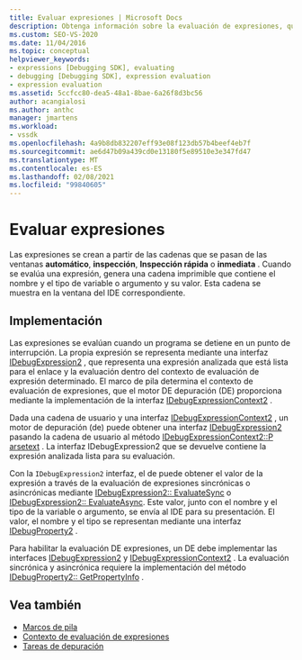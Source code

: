 ```yaml
---
title: Evaluar expresiones | Microsoft Docs
description: Obtenga información sobre la evaluación de expresiones, que se crean a partir de cadenas que pasan de las ventanas automático, inspección, inspección rápida o inmediata.
ms.custom: SEO-VS-2020
ms.date: 11/04/2016
ms.topic: conceptual
helpviewer_keywords:
- expressions [Debugging SDK], evaluating
- debugging [Debugging SDK], expression evaluation
- expression evaluation
ms.assetid: 5ccfcc80-dea5-48a1-8bae-6a26f8d3bc56
author: acangialosi
ms.author: anthc
manager: jmartens
ms.workload:
- vssdk
ms.openlocfilehash: 4a9b8db832207eff93e08f123db57b4beef4eb7f
ms.sourcegitcommit: ae6d47b09a439cd0e13180f5e89510e3e347fd47
ms.translationtype: MT
ms.contentlocale: es-ES
ms.lasthandoff: 02/08/2021
ms.locfileid: "99840605"
---
```

# <a name="evaluate-expressions"></a>Evaluar expresiones
Las expresiones se crean a partir de las cadenas que se pasan de las ventanas **automático**, **inspección**, **Inspección rápida** o **inmediata** . Cuando se evalúa una expresión, genera una cadena imprimible que contiene el nombre y el tipo de variable o argumento y su valor. Esta cadena se muestra en la ventana del IDE correspondiente.

## <a name="implementation"></a>Implementación
 Las expresiones se evalúan cuando un programa se detiene en un punto de interrupción. La propia expresión se representa mediante una interfaz [IDebugExpression2](../../extensibility/debugger/reference/idebugexpression2.md) , que representa una expresión analizada que está lista para el enlace y la evaluación dentro del contexto de evaluación de expresión determinado. El marco de pila determina el contexto de evaluación de expresiones, que el motor DE depuración (DE) proporciona mediante la implementación de la interfaz [IDebugExpressionContext2](../../extensibility/debugger/reference/idebugexpressioncontext2.md) .

 Dada una cadena de usuario y una interfaz [IDebugExpressionContext2](../../extensibility/debugger/reference/idebugexpressioncontext2.md) , un motor de depuración (de) puede obtener una interfaz [IDebugExpression2](../../extensibility/debugger/reference/idebugexpression2.md) pasando la cadena de usuario al método [IDebugExpressionContext2::P arsetext](../../extensibility/debugger/reference/idebugexpressioncontext2-parsetext.md) . La interfaz IDebugExpression2 que se devuelve contiene la expresión analizada lista para su evaluación.

 Con la `IDebugExpression2` interfaz, el de puede obtener el valor de la expresión a través de la evaluación de expresiones sincrónicas o asincrónicas mediante [IDebugExpression2:: EvaluateSync](../../extensibility/debugger/reference/idebugexpression2-evaluatesync.md) o [IDebugExpression2:: EvaluateAsync](../../extensibility/debugger/reference/idebugexpression2-evaluateasync.md). Este valor, junto con el nombre y el tipo de la variable o argumento, se envía al IDE para su presentación. El valor, el nombre y el tipo se representan mediante una interfaz [IDebugProperty2](../../extensibility/debugger/reference/idebugproperty2.md) .

 Para habilitar la evaluación DE expresiones, un DE debe implementar las interfaces [IDebugExpression2](../../extensibility/debugger/reference/idebugexpression2.md) y [IDebugExpressionContext2](../../extensibility/debugger/reference/idebugexpressioncontext2.md) . La evaluación sincrónica y asincrónica requiere la implementación del método [IDebugProperty2:: GetPropertyInfo](../../extensibility/debugger/reference/idebugproperty2-getpropertyinfo.md) .

## <a name="see-also"></a>Vea también
- [Marcos de pila](../../extensibility/debugger/stack-frames.md)
- [Contexto de evaluación de expresiones](../../extensibility/debugger/expression-evaluation-context.md)
- [Tareas de depuración](../../extensibility/debugger/debugging-tasks.md)
